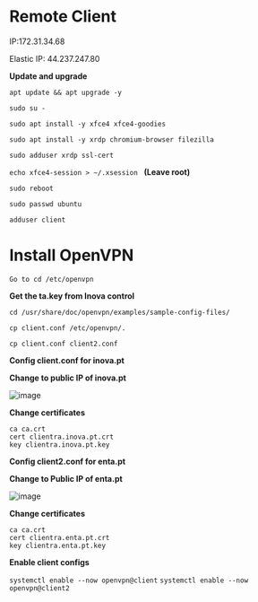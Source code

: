 # Remote Client

IP:172.31.34.68

Elastic IP: 44.237.247.80

**Update and upgrade**

`apt update && apt upgrade -y`

`sudo su -`

`sudo apt install -y xfce4 xfce4-goodies`

`sudo apt install -y xrdp chromium-browser filezilla`

`sudo adduser xrdp ssl-cert`

`echo xfce4-session > ~/.xsession ` **(Leave root)**

`sudo reboot`

`sudo passwd ubuntu`

`adduser client`

# Install OpenVPN

`Go to cd /etc/openvpn`

**Get the ta.key from Inova control**

`cd /usr/share/doc/openvpn/examples/sample-config-files/`

`cp client.conf /etc/openvpn/.`

`cp client.conf client2.conf`

**Config client.conf for inova.pt**

**Change to public IP of inova.pt**

![image](https://user-images.githubusercontent.com/98783977/154172377-7d3afb14-11a3-4070-b5a7-faa583f69815.png)

**Change certificates**
```
ca ca.crt
cert clientra.inova.pt.crt
key clientra.inova.pt.key
```
**Config client2.conf for enta.pt**

**Change to Public IP of enta.pt**

![image](https://user-images.githubusercontent.com/98783977/154172544-c13053f6-c9f6-4260-852c-4eef7b720db2.png)

**Change certificates**
```
ca ca.crt
cert clientra.enta.pt.crt
key clientra.enta.pt.key
```
**Enable client configs**

`systemctl enable --now openvpn@client`
`systemctl enable --now openvpn@client2`

